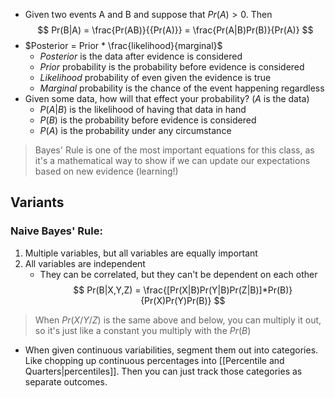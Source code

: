 - Given two events A and B and suppose that $Pr(A) \gt 0$. Then
$$
Pr(B|A) = \frac{Pr(AB)}{{Pr(A)}} = \frac{Pr(A|B)Pr(B)}{Pr(A)}
$$
- $Posterior = Prior * \frac{likelihood}{marginal}$
	- *Posterior* is the data after evidence is considered
	- *Prior* probability is the probability before evidence is considered
	- *Likelihood* probability of even given the evidence is true
	- *Marginal* probability is the chance of the event happening regardless
 - Given some data, how will that effect your probability? ($A$ is the data)
	- $P(A|B)$ is the likelihood of having that data in hand
	- $P(B)$ is the probability before evidence is considered
	- $P(A)$ is the probability under any circumstance

> Bayes' Rule is one of the most important equations for this class, as it's a mathematical way to show if we can update our expectations based on new evidence (learning!)


## Variants

### Naive Bayes' Rule:
1. Multiple variables, but all variables are equally important
2. All variables are independent
	- They can be correlated, but they can't be dependent on each other
$$
Pr(B|X,Y,Z) = \frac{[Pr(X|B)Pr(Y|B)Pr(Z|B)]*Pr(B)}{Pr(X)Pr(Y)Pr(B)}
$$
> When $Pr(X/Y/Z)$ is the same above and below, you can multiply it out, so it's just like a constant you multiply with the $Pr(B)$

- When given continuous variabilities, segment them out into categories. Like chopping up continuous percentages into [[Percentile and Quarters|percentiles]]. Then you can just track those categories as separate outcomes.